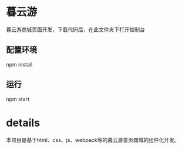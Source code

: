 # 暮云游
暮云游商城页面开发，下载代码后，在此文件夹下打开控制台

## 配置环境
npm install

## 运行
npm start

# details
本项目是基于html、css、js、webpack等的暮云游首页商城的组件化开发。
